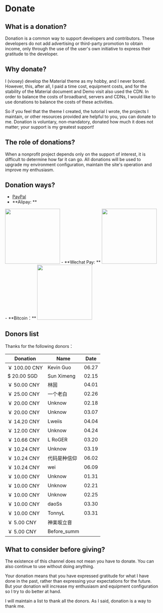 # Donate

## What is a donation?

Donation is a common way to support developers and contributors. These developers do not add advertising or third-party promotion to obtain income, only through the use of the user's own initiative to express their gratitude to the developer.

## Why donate?

I (viosey) develop the Material theme as my hobby, and I never bored. However, this, after all, I paid a time cost, equipment costs, and for the stability of the Material document and Demo visit also used the CDN. In order to balance the costs of broadband, servers and CDNs, I would like to use donations to balance the costs of these activities.

So if you feel that the theme I created, the tutorial I wrote, the projects I maintain, or other resources provided are helpful to you, you can donate to me. Donation is voluntary, non-mandatory, donated how much it does not matter; your support is my greatest support!

## The role of donations?

When a nonprofit project depends only on the support of interest, it is difficult to determine how far it can go. All donations will be used to upgrade my environment configuration, maintain the site's operation and improve my enthusiasm.

## Donation ways?

- [PayPal](https://www.paypal.me/viosey)
- **Alipay: **
<img src="/images/donate/AliPayQR.png" width="180px" height="180px">
- **Wechat Pay: **
<img src="/images/donate/WeChanQR.png" width="180px" height="180px">
- **Bitcoin：**
<img src="/images/donate/BTCQR.png" width="180px" height="180px">

## Donors list

Thanks for the following donors：

| Donation | Name | Date |
| ---- | --- | ---- |
| ￥ 100.00 CNY | Kevin Guo | 06.27 |
| $ 20.00 SGD | Sun Ximeng | 02.15 |
| ￥ 50.00 CNY | 林固 | 04.01 |
| ￥ 25.00 CNY | 一个老白 | 02.26 |
| ￥ 20.00 CNY | Unknow | 02.18 |
| ￥ 20.00 CNY | Unknow | 03.07 |
| ￥ 14.20 CNY | Lweiis | 04.04 |
| ￥ 12.00 CNY | Unknow | 04.24 |
| ￥ 10.66 CNY | L RoGER | 03.20 |
| ￥ 10.24 CNY | Unknow | 03.19 |
| ￥ 10.24 CNY | 代码是种信仰 | 06.02 |
| ￥ 10.24 CNY | wei | 06.09 |
| ￥ 10.00 CNY | Unknow | 01.31 |
| ￥ 10.00 CNY | Unknow | 02.21 |
| ￥ 10.00 CNY | Unknow | 02.25 |
| ￥ 10.00 CNY | daoSs | 03.30 |
| ￥ 10.00 CNY | TonnyL | 03.31 |
| ￥ 5.00 CNY | 神楽坂立音 |
| ￥ 5.00 CNY | Before_summ |

## What to consider before giving?

The existence of this channel does not mean you have to donate. You can also continue to use without doing anything.

Your donation means that you have expressed gratitude for what I have done in the past, rather than expressing your expectations for the future. But your donation will increase my enthusiasm and equipment configuration so I try to do better at hand.

I will maintain a list to thank all the donors. As I said, donation is a way to thank me.